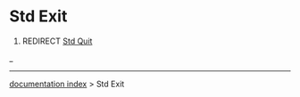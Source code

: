 # Std Exit
1.  REDIRECT [Std Quit](Std_Quit.md)



_

---
[documentation index](../README.md) > Std Exit
